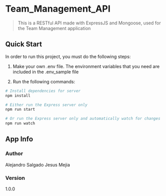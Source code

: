 # Team_Management_API
> This is a RESTful API made with ExpressJS and Mongoose, used for the Team Management application 

## Quick Start

In order to run this project, you must do the following steps: 

1) Make your own .env file. The environment variables that you need are included in the .env_sample file 

2) Run the following commands:

```bash
# Install dependencies for server
npm install

# Either run the Express server only
npm run start 

# Or run the Express server only and automatically watch for changes
npm run watch

```

## App Info

### Author

Alejandro Salgado
Jesus Mejia

### Version

1.0.0